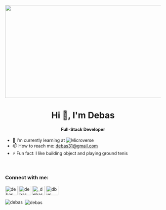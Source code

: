<img width=1000 height=300 src="https://www.aalpha.net/wp-content/uploads/2020/12/full-stack-development.gif">
<h1 align="center">Hi 👋, I'm Debas </h1><h4 align="center">Full-Stack Developer</h4>

- 🌱 I’m currently learning at ![Microverse](https://img.shields.io/badge/Microverse-blueviolet)
- 📫 How to reach me: debas31@gmail.com
- ⚡ Fun fact: I like building object and playing ground tenis
<br>
<h3 align="left">Connect with me:</h3>
<p align="left">
<a href="https://twitter.com/DEBSH76956492" target="blank"><img align="center" src="https://cdn.jsdelivr.net/npm/simple-icons@3.0.1/icons/twitter.svg" alt="debas" height="30" width="40" /></a>
<a href="https://www.linkedin.com/in/debas-gebrengus-5256a2159/" target="blank"><img align="center" src="https://cdn.jsdelivr.net/npm/simple-icons@3.0.1/icons/linkedin.svg" alt="debas" height="30" width="40" /></a>
<a href="https://github.com/Debas-31" target="blank"><img align="center" src="https://cdn.jsdelivr.net/npm/simple-icons@3.0.1/icons/github.svg" alt="_debas" height="30" width="40" /></a>
<a href="https://www.facebook.com/dbusg" target="blank"><img align="center" src="https://cdn.jsdelivr.net/npm/simple-icons@3.0.1/icons/facebook.svg" alt="dbus" height="30" width="40" /></a>
</p>

<p><img align="left" src="https://github-readme-stats.vercel.app/api/top-langs?username=debas-31&show_icons=true&locale=en&layout=compact" alt="debas" /></p>

<p>&nbsp;<img align="center" src="https://github-readme-stats.vercel.app/api?username=debas-31&show_icons=true&locale=en" alt="debas" /></p>

